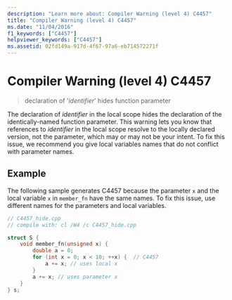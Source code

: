 ```yaml
---
description: "Learn more about: Compiler Warning (level 4) C4457"
title: "Compiler Warning (level 4) C4457"
ms.date: "11/04/2016"
f1_keywords: ["C4457"]
helpviewer_keywords: ["C4457"]
ms.assetid: 02fd149a-917d-4f67-97a6-eb714572271f
---
```

# Compiler Warning (level 4) C4457

> declaration of '*identifier*' hides function parameter

The declaration of *identifier* in the local scope hides the declaration of the identically-named function parameter. This warning lets you know that references to *identifier* in the local scope resolve to the locally declared version, not the parameter, which may or may not be your intent. To fix this issue, we recommend you give local variables names that do not conflict with parameter names.

## Example

The following sample generates C4457 because the parameter `x` and the local variable `x` in `member_fn` have the same names. To fix this issue, use different names for the parameters and local variables.

```cpp
// C4457_hide.cpp
// compile with: cl /W4 /c C4457_hide.cpp

struct S {
    void member_fn(unsigned x) {
        double a = 0;
        for (int x = 0; x < 10; ++x) {  // C4457
            a += x; // uses local x
        }
        a += x; // uses parameter x
    }
} s;
```
